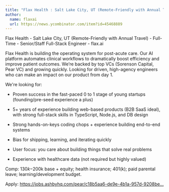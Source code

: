 ```yaml
---
title: "Flax Health : Salt Lake City, UT (Remote-Friendly with Annual Travel)"
author:
  name: flaxai
  url: https://news.ycombinator.com/item?id=45468889
---
```

Flax Health - Salt Lake City, UT (Remote-Friendly with Annual Travel) - Full-Time - Senior&#x2F;Staff Full-Stack Engineer - flax.ai

Flax Health is building the operating system for post-acute care. Our AI platform automates clinical workflows to dramatically boost efficiency and improve patient outcomes.  We’re backed by top VCs (Sorenson Capital, Pear VC) and growing quickly.  Looking for driven, high-agency engineers who can make an impact on our product from day 1.

We&#x27;re looking for:  
- Proven success in the fast-paced 0 to 1 stage of young startups (founding&#x2F;pre-seed experience a plus)

- 5+ years of experience building web-based products (B2B SaaS ideal), with strong full-stack skills in TypeScript, Node.js, and DB design

- Strong hands-on-keys coding chops + experience building end-to-end systems

- Bias for shipping, learning, and iterating quickly

- User focus: you care about building things that solve real problems

- Experience with healthcare data (not required but highly valued)

Comp: $130k-$200k base + equity; health insurance; 401(k); paid parental leave; learning&#x2F;development budget.

Apply: <a href="https:&#x2F;&#x2F;jobs.ashbyhq.com&#x2F;pear&#x2F;c18b5aa6-de9e-4b1a-957d-9208beb1bf5c" rel="nofollow">https:&#x2F;&#x2F;jobs.ashbyhq.com&#x2F;pear&#x2F;c18b5aa6-de9e-4b1a-957d-9208be...</a>
<JobApplication />
